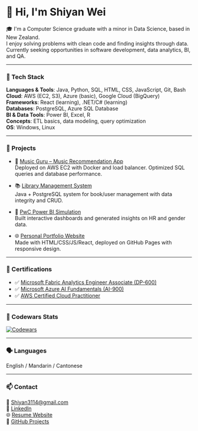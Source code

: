 # 👋 Hi, I'm Shiyan Wei

🎓 I'm a Computer Science graduate with a minor in Data Science, based in New Zealand.  
I enjoy solving problems with clean code and finding insights through data.  
Currently seeking opportunities in software development, data analytics, BI, and QA.

---

### 🧰 Tech Stack
**Languages & Tools**: Java, Python, SQL, HTML, CSS, JavaScript, Git, Bash  
**Cloud**: AWS (EC2, S3), Azure (basic), Google Cloud (BigQuery)  
**Frameworks**: React (learning), .NET/C# (learning)  
**Databases**: PostgreSQL, Azure SQL Database  
**BI & Data Tools**: Power BI, Excel, R  
**Concepts**: ETL basics, data modeling, query optimization  
**OS**: Windows, Linux

---

### 🚀 Projects
- 🎵 [Music Guru – Music Recommendation App](https://github.com/weishiy/MusicGuru)  
  Deployed on AWS EC2 with Docker and load balancer. Optimized SQL queries and database performance.

- 📚 [Library Management System](https://github.com/weishiy/Library_management_system)  
  Java + PostgreSQL system for book/user management with data integrity and CRUD.

- 💼 [PwC Power BI Simulation](https://github.com/weishiy/pwc_powerbi_job_simulations_on_forage/blob/3aaa1f9cd969023b52d57c4b0142c04436ec3083/pwc_part3.pdf)  
  Built interactive dashboards and generated insights on HR and gender data.

- 🌐 [Personal Portfolio Website](https://weishiy.github.io/my-resume/)  
  Made with HTML/CSS/JS/React, deployed on GitHub Pages with responsive design.

---

### 📜 Certifications
- ✅ [Microsoft Fabric Analytics Engineer Associate (DP-600)](https://learn.microsoft.com/en-us/users/shiyanwei-7293/credentials/22805b75d6b4bf3d?ref=https%3A%2F%2Fwww.linkedin.com%2F)
- ✅ [Microsoft Azure AI Fundamentals (AI-900)](https://learn.microsoft.com/api/credentials/share/en-us/ShiyanWei-7293/22805B75D6B4BF3D?sharingId=9016C30BF0E898CE)
- ✅ [AWS Certified Cloud Practitioner](https://www.credly.com/badges/ecf7d202-c34b-42d0-b0bd-7ed6ba88faf2/linked_in_profile)

---

### 🌟 Codewars Stats
[![Codewars](https://www.codewars.com/users/ShiyanWei/badges/large)](https://www.codewars.com/users/ShiyanWei)

---

### 🗣 Languages
English / Mandarin / Cantonese

---

### 📫 Contact
📧 Shiyan3114@gmail.com  
🔗 [LinkedIn](https://www.linkedin.com/in/weishiy/)  
🌐 [Resume Website](https://weishiy.github.io/my-resume/)  
📂 [GitHub Projects](https://github.com/weishiy)
